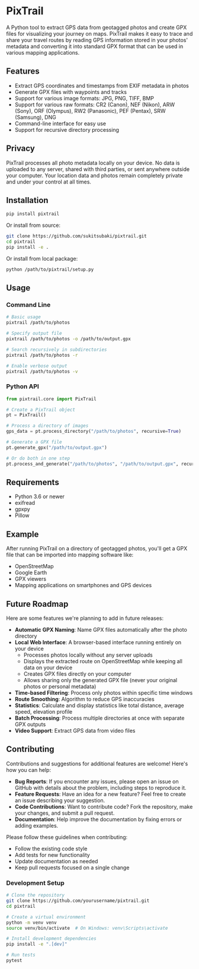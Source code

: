 # PixTrail

A Python tool to extract GPS data from geotagged photos and create GPX files for visualizing your journey on maps. PixTrail makes it easy to trace and share your travel routes by reading GPS information stored in your photos' metadata and converting it into standard GPX format that can be used in various mapping applications.

## Features

- Extract GPS coordinates and timestamps from EXIF metadata in photos
- Generate GPX files with waypoints and tracks
- Support for various image formats: JPG, PNG, TIFF, BMP
- Support for various raw formats: CR2 (Canon), NEF (Nikon), ARW (Sony), ORF (Olympus), RW2 (Panasonic), PEF (Pentax), SRW (Samsung), DNG
- Command-line interface for easy use
- Support for recursive directory processing

## Privacy

PixTrail processes all photo metadata locally on your device. No data is uploaded to any server, shared with third parties, or sent anywhere outside your computer. Your location data and photos remain completely private and under your control at all times.

## Installation

```bash
pip install pixtrail
```

Or install from source:
```bash
git clone https://github.com/sukitsubaki/pixtrail.git
cd pixtrail
pip install -e .
```

Or install from local package:
```bash
python /path/to/pixtrail/setup.py
```

## Usage

### Command Line

```bash
# Basic usage
pixtrail /path/to/photos

# Specify output file
pixtrail /path/to/photos -o /path/to/output.gpx

# Search recursively in subdirectories
pixtrail /path/to/photos -r

# Enable verbose output
pixtrail /path/to/photos -v
```

### Python API

```python
from pixtrail.core import PixTrail

# Create a PixTrail object
pt = PixTrail()

# Process a directory of images
gps_data = pt.process_directory("/path/to/photos", recursive=True)

# Generate a GPX file
pt.generate_gpx("/path/to/output.gpx")

# Or do both in one step
pt.process_and_generate("/path/to/photos", "/path/to/output.gpx", recursive=True)
```

## Requirements

- Python 3.6 or newer
- exifread
- gpxpy
- Pillow

## Example

After running PixTrail on a directory of geotagged photos, you'll get a GPX file that can be imported into mapping software like:

- OpenStreetMap
- Google Earth
- GPX viewers
- Mapping applications on smartphones and GPS devices

## Future Roadmap

Here are some features we're planning to add in future releases:

- **Automatic GPX Naming**: Name GPX files automatically after the photo directory
- **Local Web Interface**: A browser-based interface running entirely on your device
  - Processes photos locally without any server uploads
  - Displays the extracted route on OpenStreetMap while keeping all data on your device
  - Creates GPX files directly on your computer
  - Allows sharing only the generated GPX file (never your original photos or personal metadata)
- **Time-based Filtering**: Process only photos within specific time windows
- **Route Smoothing**: Algorithm to reduce GPS inaccuracies
- **Statistics**: Calculate and display statistics like total distance, average speed, elevation profile
- **Batch Processing**: Process multiple directories at once with separate GPX outputs
- **Video Support**: Extract GPS data from video files

## Contributing

Contributions and suggestions for additional features are welcome! Here's how you can help:

- **Bug Reports**: If you encounter any issues, please open an issue on GitHub with details about the problem, including steps to reproduce it.
- **Feature Requests**: Have an idea for a new feature? Feel free to create an issue describing your suggestion.
- **Code Contributions**: Want to contribute code? Fork the repository, make your changes, and submit a pull request.
- **Documentation**: Help improve the documentation by fixing errors or adding examples.

Please follow these guidelines when contributing:
- Follow the existing code style
- Add tests for new functionality
- Update documentation as needed
- Keep pull requests focused on a single change

### Development Setup

```bash
# Clone the repository
git clone https://github.com/yourusername/pixtrail.git
cd pixtrail

# Create a virtual environment
python -m venv venv
source venv/bin/activate  # On Windows: venv\Scripts\activate

# Install development dependencies
pip install -e ".[dev]"

# Run tests
pytest
```
